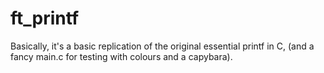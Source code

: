 # ft_printf

Basically, it's a basic replication of the original essential printf in C, (and a fancy main.c for testing with colours and a capybara).
